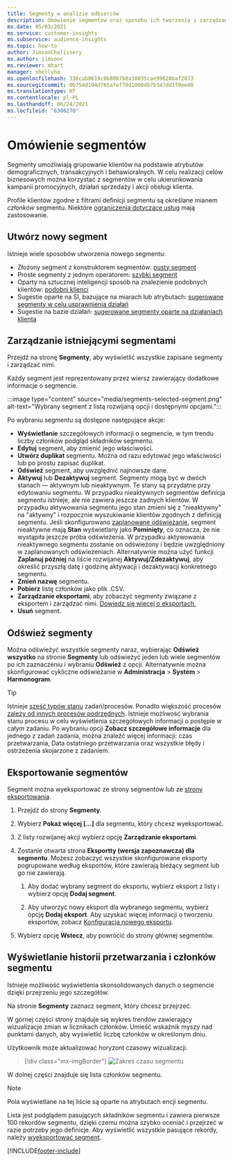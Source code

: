 ```yaml
---
title: Segmenty w analizie odbiorców
description: Omówienie segmentów oraz sposobu ich tworzenia i zarządzania nimi.
ms.date: 05/03/2021
ms.service: customer-insights
ms.subservice: audience-insights
ms.topic: how-to
author: JimsonChalissery
ms.author: jimsonc
ms.reviewer: mhart
manager: shellyha
ms.openlocfilehash: 336cab8619c0b80b7b8a38035cae99620baf2873
ms.sourcegitcommit: 0b754d194d765afef70d1008db7b347dd1f0ee40
ms.translationtype: HT
ms.contentlocale: pl-PL
ms.lasthandoff: 06/24/2021
ms.locfileid: "6306270"
---
```

# <a name="segments-overview"></a>Omówienie segmentów

Segmenty umożliwiają grupowanie klientów na podstawie atrybutów demograficznych, transakcyjnych i behawioralnych. W celu realizacji celów biznesowych można korzystać z segmentów w celu ukierunkowania kampanii promocyjnych, działań sprzedaży i akcji obsługi klienta.

Profile klientów zgodne z filtrami definicji segmentu są określane mianem *członków* segmentu. Niektóre [ograniczenia dotyczące usług](service-limits.md) mają zastosowanie.

## <a name="create-a-new-segment"></a>Utwórz nowy segment

Istnieje wiele sposobów utworzenia nowego segmentu: 

- Złożony segment z konstruktorem segmentów: [pusty segment](segment-builder.md#create-a-new-segment)
- Proste segmenty z jednym operatorem: [szybki segment](segment-builder.md#quick-segments)
- Oparty na sztucznej inteligencji sposób na znalezienie podobnych klientów: [podobni klienci](find-similar-customer-segments.md)
- Sugestie oparte na SI, bazujące na miarach lub atrybutach: [sugerowane segmenty w celu usprawnienia działań](suggested-segments.md)
- Sugestie na bazie działań: [sugerowane segmenty oparte na działaniach klienta](suggested-segments-activity.md)

## <a name="manage-existing-segments"></a>Zarządzanie istniejącymi segmentami

Przejdź na stronę **Segmenty**, aby wyświetlić wszystkie zapisane segmenty i zarządzać nimi.

Każdy segment jest reprezentowany przez wiersz zawierający dodatkowe informacje o segmencie.

:::image type="content" source="media/segments-selected-segment.png" alt-text="Wybrany segment z listą rozwijaną opcji i dostępnymi opcjami.":::

Po wybraniu segmentu są dostępne następujące akcje:

- **Wyświetlanie** szczegółowych informacji o segmencie, w tym trendu liczby członków podgląd składników segmentu.
- **Edytuj** segment, aby zmienić jego właściwości.
- **Utwórz duplikat** segmentu. Można od razu edytować jego właściwości lub po prostu zapisać duplikat.
- **Odśwież** segment, aby uwzględnić najnowsze dane.
- **Aktywuj** lub **Dezaktywuj** segment. Segmenty mogą być w dwóch stanach — aktywnym lub nieaktywnym. Te stany są przydatne przy edytowaniu segmentu. W przypadku nieaktywnych segmentów definicja segmentu istnieje, ale nie zawiera jeszcze żadnych klientów. W przypadku aktywowania segmentu jego stan zmieni się z "nieaktywny" na "aktywny" i rozpocznie wyszukiwanie klientów zgodnych z definicją segmentu. Jeśli skonfigurowano [zaplanowane odświeżanie](system.md#schedule-tab), segment nieaktywne mają **Stan** wyświetlany jako **Pominięty**, co oznacza, że nie wystąpiła jeszcze próba odświeżenia. W przypadku aktywowania nieaktywnego segmentu zostanie on odświeżony i będzie uwzględniony w zaplanowanych odświeżeniach.
  Alternatywnie można użyć funkcji **Zaplanuj później** na liście rozwijanej **Aktywuj/Zdezaktywuj**, aby określić przyszłą datę i godzinę aktywacji i dezaktywacji konkretnego segmentu.
- **Zmień nazwę** segmentu.
- **Pobierz** listę członków jako plik .CSV.
- **Zarządzanie eksportami**, aby zobaczyć segmenty związane z eksportem i zarządzać nimi. [Dowiedz się więcej o eksportach.](export-destinations.md)
- **Usuń** segment.

## <a name="refresh-segments"></a>Odśwież segmenty

Można odświeżyć wszystkie segmenty naraz, wybierając **Odśwież wszystko** na stronie **Segmenty** lub odświeżyć jeden lub wiele segmentów po ich zaznaczeniu i wybraniu **Odśwież** z opcji. Alternatywnie można skonfigurować cykliczne odświeżanie w **Administracja** > **System** > **Harmonogram**.

> [!TIP]
> Istnieje [sześć typów stanu](system.md#status-types) zadań/procesów. Ponadto większość procesów [zależy od innych procesów podrzędnych](system.md#refresh-policies). Istnieje możliwość wybrania stanu procesu w celu wyświetlenia szczegółowych informacji o postępie w całym zadaniu. Po wybraniu opcji **Zobacz szczegółowe informacje** dla jednego z zadań zadania, można znaleźć więcej informacji: czas przetwarzania, Data ostatniego przetwarzania oraz wszystkie błędy i ostrzeżenia skojarzone z zadaniem.

## <a name="export-segments"></a>Eksportowanie segmentów

Segment można wyeksportować ze strony segmentów lub ze [strony eksportowania](export-destinations.md). 

1. Przejdź do strony **Segmenty**.

1. Wybierz **Pokaż więcej [...]** dla segmentu, który chcesz wyeksportować.

1. Z listy rozwijanej akcji wybierz opcję **Zarządzanie eksportami**.

1. Zostanie otwarta strona **Eksportty (wersja zapoznawcza) dla segmentu**. Możesz zobaczyć wszystkie skonfigurowane eksporty pogrupowane według eksportów, które zawierają bieżący segment lub go nie zawierają.

   1. Aby dodać wybrany segment do eksportu, wybierz eksport z listy i wybierz opcję **Dodaj segment**.

   1. Aby utworzyć nowy eksport dla wybranego segmentu, wybierz opcję **Dodaj eksport**. Aby uzyskać więcej informacji o tworzeniu eksportów, zobacz [Konfiguracja nowego eksportu](export-destinations.md#set-up-a-new-export).

1. Wybierz opcję **Wstecz**, aby powrócić do strony głównej segmentów.

## <a name="view-processing-history-and-segment-members"></a>Wyświetlanie historii przetwarzania i członków segmentu

Istnieje możliwość wyświetlenia skonsolidowanych danych o segmencie dzięki przejrzeniu jego szczegółów.

Na stronie **Segmenty** zaznacz segment, który chcesz przejrzeć.

W górnej części strony znajduje się wykres trendów zawierający wizualizacje zmian w licznikach członków. Umieść wskaźnik myszy nad punktami danych, aby wyświetlić liczbę członków w określonym dniu.

Użytkownik może aktualizować horyzont czasowy wizualizacji.

> [!div class="mx-imgBorder"]
> ![Zakres czasu segmentu](media/segment-time-range.png "Zakres czasu segmentu")

W dolnej części znajduje się lista członków segmentu.

> [!NOTE]
> Pola wyświetlane na tej liście są oparte na atrybutach encji segmentu.
>
>Lista jest podglądem pasujących składników segmentu i zawiera pierwsze 100 rekordów segmentu, dzięki czemu można szybko oceniać i przejrzeć w razie potrzeby jego definicje. Aby wyświetlić wszystkie pasujące rekordy, należy [wyeksportować segment](export-destinations.md).

[!INCLUDE[footer-include](../includes/footer-banner.md)] 
